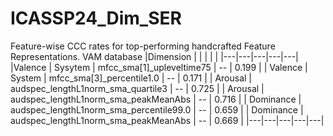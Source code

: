 # ICASSP24_Dim_SER

Feature-wise CCC rates for top-performing handcrafted Feature Representations.
VAM database
|Dimension   |   |   |   |   |
|---|---|---|---|---|
|Valence | Sysytem | mfcc_sma[1]_upleveltime75 | -- | 0.199 |
| Valence | System |  mfcc_sma[3]_percentile1.0 | -- | 0.171 |
| Arousal | audspec_lengthL1norm_sma_quartile3 | -- | 0.725 |
| Arousal |  audspec_lengthL1norm_sma_peakMeanAbs | -- |  0.716 |
| Dominance | audspec_lengthL1norm_sma_percentile99.0 | -- | 0.659 |
| Dominance | audspec_lengthL1norm_sma_peakMeanAbs | -- | 0.669 |
|---|---|---|---|---|
